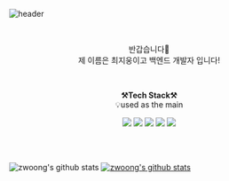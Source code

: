 ![header](https://capsule-render.vercel.app/api?type=waving&color=auto&height=300&section=header&text=welcome&fontSize=90&animation=fadeIn&fontAlignY=38&desc=zwoong's%20GitHub%20Profile&descAlignY=51&descAlign=62)

<br>

<p align="center">
반갑습니다👐<br>
제 이름은 최지웅이고 백엔드 개발자 입니다!<br>
</p>

<br>

<p align="center">
    <Strong>⚒️Tech Stack⚒️</Strong><br>
    💡used as the main
</p>

<p align="center" display="inline-block">
    <img src="https://img.shields.io/badge/PHP-007396?style=for-the-badge&logo=java&logoColor=white"> 
    <img src="https://img.shields.io/badge/Laravel-6DB33F?style=for-the-badge&logo=Spring&logoColor=white">
    <img src="https://img.shields.io/badge/React-6DB33F?style=for-the-badge&logo=SpringBoot&logoColor=white">
    <img src="https://img.shields.io/badge/Node.js-4479A1?style=for-the-badge&logo=mysql&logoColor=white">
    <img src="https://img.shields.io/badge/Express-232F3E?style=for-the-badge&logo=Amazon AWS&logoColor=white">
</p><br>

<br>

![zwoong's github stats](https://github-readme-stats.vercel.app/api?username=zwoong&show_icons=true)
[![zwoong's github stats](https://github-readme-stats.vercel.app/api/top-langs/?username=zwoong&show_icons=true&hide_border=true&title_color=004386&icon_color=004386&layout=compact)](https://github.com/zwoong)



